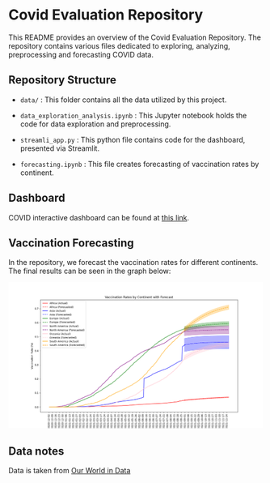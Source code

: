# Covid Evaluation Repository

This README provides an overview of the Covid Evaluation Repository. The repository contains various files dedicated to exploring, analyzing, preprocessing and forecasting COVID data.

## Repository Structure

- `data/` : This folder contains all the data utilized by this project.

- `data_exploration_analysis.ipynb` : This Jupyter notebook holds the code for data exploration and preprocessing.

- `streamli_app.py` : This python file contains code for the dashboard, presented via Streamlit.

- `forecasting.ipynb` : This file creates forecasting of vaccination rates by continent.

## Dashboard

COVID interactive dashboard can be found at [this link](https://covid-analytics-dashboard-d7e8ed5a011d.herokuapp.com/).

## Vaccination Forecasting

In the repository, we forecast the vaccination rates for different continents. The final results can be seen in the graph below:

![Vaccination Rate Forecast Graph](plots/vaccination_rates_forecast.png)

## Data notes

Data is taken from [Our World in Data](https://ourworldindata.org/covid-vaccinations)
